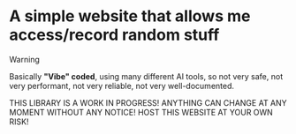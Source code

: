# A simple website that allows me access/record random stuff

> [!WARNING]
> Basically **"Vibe" coded**, using many different AI tools, so not very safe, not very performant, not very reliable, not very well-documented.
> 
> THIS LIBRARY IS A WORK IN PROGRESS! ANYTHING CAN CHANGE AT ANY MOMENT WITHOUT ANY NOTICE! HOST THIS WEBSITE AT YOUR OWN RISK!

